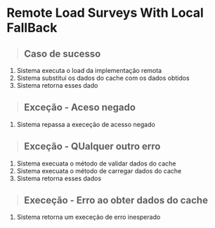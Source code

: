 # Remote Load Surveys With Local FallBack

> ## Caso de sucesso
1. Sistema executa o load da implementação remota
2. Sistema substitui os dados do cache com os dados obtidos
3. Sistema retorna esses dado

> ## Exceção - Aceso negado
1. Sistema repassa a execeção de acesso negado

> ## Exceção - QUalquer outro erro
1. Sistema execuata o método de validar dados do cache
2. Sistema execuata o método de carregar dados do cache
3. Sistema retorna esses dados

> ## Execeção - Erro ao obter dados do cache
1. Sistema retorna um execeção de erro inesperado